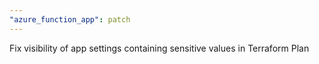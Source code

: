 ```yaml
---
"azure_function_app": patch
---
```


Fix visibility of app settings containing sensitive values in Terraform Plan
